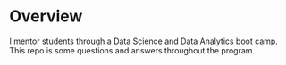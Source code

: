 # Overview
I mentor students through a Data Science and Data Analytics boot camp. This repo is some questions and answers throughout the program.

